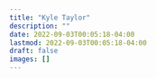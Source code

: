```yaml
---
title: "Kyle Taylor"
description: ""
date: 2022-09-03T00:05:18-04:00
lastmod: 2022-09-03T00:05:18-04:00
draft: false
images: []
---
```

